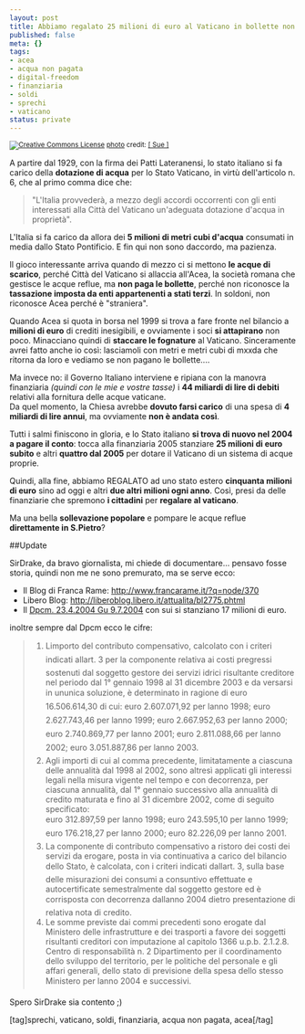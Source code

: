 ```yaml
--- 
layout: post
title: Abbiamo regalato 25 milioni di euro al Vaticano in bollette non pagate...
published: false
meta: {}
tags: 
- acea
- acqua non pagata
- digital-freedom
- finanziaria
- soldi
- sprechi
- vaticano
status: private
---
```

<a href="http://www.flickr.com/photos/90683535@N00/2271760435/" title="" target="_blank"><img src="http://farm3.static.flickr.com/2259/2271760435_1e0439d02e.jpg" alt="" border="0" /></a>  
<small><a href="http://www.photodropper.com/creative-commons/" title="creative commons" target="_blank"><img src="http://www.lastknight.com/wp-content/plugins/photo_dropper//images/cc.gif" alt="Creative Commons License" border="0" /></a> <a href="http://www.photodropper.com/photos/" target="_blank">photo</a> credit: <a href="http://www.flickr.com/people/[ Sue ]/" title="[ Sue ]" target="_blank">[ Sue ]</a></small>

A partire dal 1929, con la firma dei Patti Lateranensi, lo stato italiano si fa carico della **dotazione di acqua** per lo Stato Vaticano, in virtù dell'articolo n. 6, che al primo comma dice che:  

> "L'Italia provvederà, a mezzo degli accordi occorrenti con gli enti interessati alla Città del Vaticano un'adeguata dotazione d'acqua in proprietà".  
  
L'Italia si fa carico da allora dei **5 milioni di metri cubi d'acqua** consumati in media dallo Stato Pontificio. E fin qui non sono daccordo, ma pazienza.  
  
Il gioco interessante arriva quando di mezzo ci si mettono **le acque di scarico**, perché Città del Vaticano si allaccia all'Acea, la società romana che gestisce le acque reflue, ma **non paga le bollette**, perché non riconosce la **tassazione imposta da enti appartenenti a stati terzi**. In soldoni, non riconosce Acea perché è "straniera".  
  
Quando Acea si quota in borsa nel 1999 si trova a fare fronte nel bilancio a **milioni di euro** di crediti inesigibili, e ovviamente i soci **si attapirano** non poco. Minacciano quindi di **staccare le fognature** al Vaticano. Sinceramente avrei fatto anche io così: lasciamoli con metri e metri cubi di mxxda che ritorna da loro e vediamo se non pagano le bollette....  
  
Ma invece no: il Governo Italiano interviene e ripiana con la manovra finanziaria *(quindi con le mie e vostre tasse)*  i **44 miliardi di lire di debiti** relativi alla fornitura delle acque vaticane.  
Da quel momento, la Chiesa avrebbe **dovuto farsi carico** di una spesa di **4 miliardi di lire annui**, ma ovviamente **non è andata così**.  
  
Tutti i salmi finiscono in gloria, e lo Stato italiano **si trova di nuovo nel 2004 a pagare il conto**: tocca alla finanziaria 2005 stanziare **25 milioni di euro subito** e altri **quattro dal 2005** per dotare il Vaticano di un sistema di acque proprie.  
  
Quindi, alla fine, abbiamo REGALATO ad uno stato estero **cinquanta milioni di euro** sino ad oggi e altri **due altri milioni ogni anno**. Così, presi da delle finanziarie che spremono **i cittadini** per **regalare al vaticano**.  
  
Ma una bella **sollevazione popolare** e pompare le acque reflue **direttamente in S.Pietro**?  
  
##Update  
  
SirDrake, da bravo giornalista, mi chiede di documentare... pensavo fosse storia, quindi non me ne sono premurato, ma se serve ecco:  
  
* Il Blog di Franca Rame: <http://www.francarame.it/?q=node/370>  
* Libero Blog:  <http://liberoblog.libero.it/attualita/bl2775.phtml>  
* Il [Dpcm. 23.4.2004 Gu 9.7.2004](http://www.cittadinolex.kataweb.it/article_view.jsp?idArt=1305&idCat=372) con sui si stanziano 17 milioni di euro.  
 
inoltre sempre dal Dpcm ecco le cifre:  
  
> 1. Limporto del contributo compensativo, calcolato con i criteri indicati allart. 3 per la componente relativa ai costi pregressi sostenuti dal soggetto gestore dei servizi idrici risultante creditore nel periodo dal 1° gennaio 1998 al 31 dicembre 2003 e da versarsi in ununica soluzione, è determinato in ragione di euro 16.506.614,30 di cui: 
> euro 2.607.071,92 per lanno 1998; euro 2.627.743,46 per lanno 1999; euro 2.667.952,63 per lanno 2000; euro 2.740.869,77 per lanno 2001; euro 2.811.088,66 per lanno 2002; euro 3.051.887,86 per lanno 2003.
> 2. Agli importi di cui al comma precedente, limitatamente a ciascuna delle annualità dal 1998 al 2002, sono altresì applicati gli interessi legali nella misura vigente nel tempo e con decorrenza, per ciascuna annualità, dal 1° gennaio successivo alla annualità di credito maturata e fino al 31 dicembre 2002, come di seguito specificato:  
> euro 312.897,59 per lanno 1998; euro 243.595,10 per lanno 1999; euro 176.218,27 per lanno 2000; euro 82.226,09 per lanno 2001.
> 3. La componente di contributo compensativo a ristoro dei costi dei servizi da erogare, posta in via continuativa a carico del bilancio dello Stato, è calcolata, con i criteri indicati dallart. 3, sulla base delle misurazioni dei consumi a consuntivo effettuate e autocertificate semestralmente dal soggetto gestore ed è corrisposta con decorrenza dallanno 2004 dietro presentazione di relativa nota di credito.
> 4. Le somme previste dai commi precedenti sono erogate dal Ministero delle infrastrutture e dei trasporti a favore dei soggetti risultanti creditori con imputazione al capitolo 1366 u.p.b. 2.1.2.8. Centro di responsabilità n. 2 Dipartimento per il coordinamento dello sviluppo del territorio, per le politiche del personale e gli affari generali, dello stato di previsione della spesa dello stesso Ministero per lanno 2004 e successivi.
  
Spero SirDrake sia contento ;)  

[tag]sprechi, vaticano, soldi, finanziaria, acqua non pagata, acea[/tag] 

